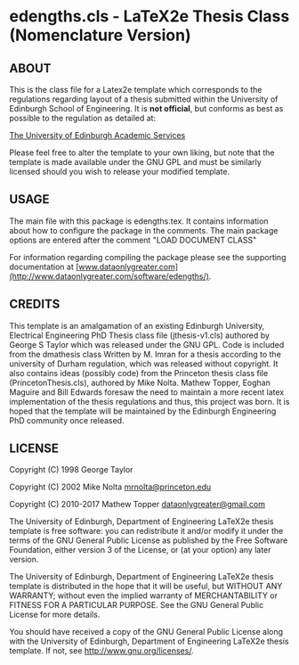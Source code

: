 # edengths.cls - LaTeX2e Thesis Class (Nomenclature Version)

## ABOUT

This is the class file for a Latex2e template which corresponds to the
regulations regarding layout of a thesis submitted within the University
of Edinburgh School of Engineering. It is **not official**, but conforms
as best as possible to the regulation as detailed at:

[The University of Edinburgh Academic Services](http://www.ed.ac.uk/academic-services/students/thesis-submission)

Please feel free to alter the template to your own liking, but note that
the template is made available under the GNU GPL and must be similarly
licensed should you wish to release your modified template.

## USAGE

The main file with this package is edengths.tex. It contains information about
how to configure the package in the comments. The main package options are 
entered after the comment "LOAD DOCUMENT CLASS"

For information regarding compiling the package please see the supporting 
documentation at
[www.dataonlygreater.com](http://www.dataonlygreater.com/software/edengths/).

## CREDITS

This template is an amalgamation of an existing Edinburgh University,
Electrical Engineering PhD Thesis class file (jthesis-v1.cls) authored by
George S Taylor which was released under the GNU GPL.
Code is included from the dmathesis class Written by M. Imran
for a thesis according to the university of Durham regulation, which was
released without copyright. It also contains ideas (possibly code) from the
Princeton thesis class file (PrincetonThesis.cls), authored by Mike Nolta.
Mathew Topper, Eoghan Maguire and Bill Edwards foresaw the need to maintain a
more recent latex implementation of the thesis regulations and thus, this
project was born. It is hoped that the template will be maintained by the
Edinburgh Engineering PhD community once released.

## LICENSE

Copyright (C) 1998 George Taylor

Copyright (C) 2002 Mike Nolta <mrnolta@princeton.edu>

Copyright (C) 2010-2017 Mathew Topper <dataonlygreater@gmail.com>

The University of Edinburgh, Department of Engineering LaTeX2e thesis
template is free software: you can redistribute it and/or modify
it under the terms of the GNU General Public License as published by
the Free Software Foundation, either version 3 of the License, or
(at your option) any later version.

The University of Edinburgh, Department of Engineering LaTeX2e thesis
template is distributed in the hope that it will be useful,
but WITHOUT ANY WARRANTY; without even the implied warranty of
MERCHANTABILITY or FITNESS FOR A PARTICULAR PURPOSE.  See the
GNU General Public License for more details.

You should have received a copy of the GNU General Public License
along with the University of Edinburgh, Department of Engineering
LaTeX2e thesis template.  If not, see <http://www.gnu.org/licenses/>.
